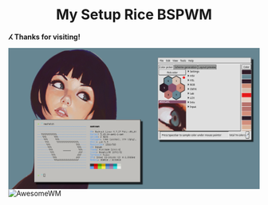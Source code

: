 <h1 align='center'>My Setup Rice BSPWM </h1>

**ⵃ Thanks for visiting!**

<img src='DesktopN1342.png' alt='Bspwm' align='right' width='550px'/>
<img src='setup.png' alt='AwesomeWM' align='right' width='550px'/>
